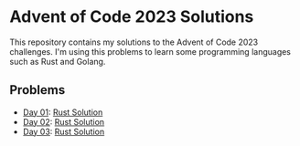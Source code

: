 # Advent of Code 2023 Solutions

This repository contains my solutions to the Advent of Code 2023 challenges. I'm using this problems to learn some programming languages such as Rust and Golang.

## Problems

- [Day 01](day01/description.txt): [Rust Solution](day01/src/main.rs)
- [Day 02](day02/description.txt): [Rust Solution](day02/src/main.rs)
- [Day 03](day03/description.txt): [Rust Solution](day03/src/main.rs)
